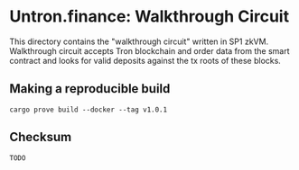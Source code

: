 # Untron.finance: Walkthrough Circuit

This directory contains the "walkthrough circuit" written in SP1 zkVM. Walkthrough circuit accepts Tron blockchain and order data from the smart contract and looks for valid deposits against the tx roots of these blocks.

## Making a reproducible build

`cargo prove build --docker --tag v1.0.1`

## Checksum

`TODO`
